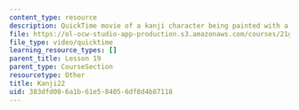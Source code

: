 ```yaml
---
content_type: resource
description: QuickTime movie of a kanji character being painted with a brush.
file: https://ol-ocw-studio-app-production.s3.amazonaws.com/courses/21g-504-japanese-iv-spring-2009/383dfd006a1b61e584056df8d4b87118_Kanji22.mov
file_type: video/quicktime
learning_resource_types: []
parent_title: Lesson 19
parent_type: CourseSection
resourcetype: Other
title: Kanji22
uid: 383dfd00-6a1b-61e5-8405-6df8d4b87118
---
```

